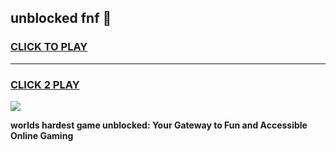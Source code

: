 
## unblocked fnf 👋
<h3>
<a href="https://premium.freeplayer.one?title=unblocked_fnf&ref=13F">CLICK TO PLAY</a></h3>
<hr>

<h3>
<a href="https://premium.freeplayer.one?title=unblocked_fnf&ref=13F">CLICK 2 PLAY</a>
  
</h3>

<a href="https://premium.freeplayer.one?title=unblocked_fnf&ref=12F/"><img src="https://clearcache.store/games.png"></a>


**worlds hardest game unblocked: Your Gateway to Fun and Accessible Online Gaming**
